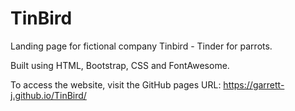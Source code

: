 # TinBird

Landing page for fictional company Tinbird - Tinder for parrots. 

Built using HTML, Bootstrap, CSS and FontAwesome.

To access the website, visit the GitHub pages URL: https://garrett-j.github.io/TinBird/
